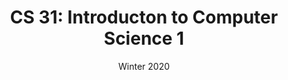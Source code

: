 ---
title: "CS 31: Introducton to Computer Science 1"
collection: teaching
type: "Undergraduate"
venue: "UCLA"
date: Winter 2020 
---